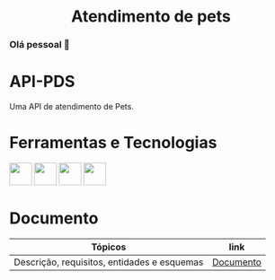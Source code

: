 <h1 align="center">Atendimento de pets</h1>

### Olá pessoal 👋

# API-PDS
Uma API de atendimento de Pets.

# Ferramentas e Tecnologias
<img src="https://cdn.jsdelivr.net/gh/devicons/devicon/icons/nodejs/nodejs-original-wordmark.svg" width="40" height="40"/>  <img src="https://cdn.jsdelivr.net/gh/devicons/devicon/icons/javascript/javascript-original.svg" width="40" height="40"/>  <img src="https://cdn.jsdelivr.net/gh/devicons/devicon/icons/express/express-original-wordmark.svg" width="40" height="40"/>  <img src="https://cdn.jsdelivr.net/gh/devicons/devicon/icons/mongodb/mongodb-original-wordmark.svg" width="40" height="40"/>

# Documento

| Tópicos  |  link  |
| ------------------- | ------------------- |
|  Descrição, requisitos, entidades e esquemas |  <a href="https://github.com/DenilsonRabelo/API-PDS/blob/master/docs/ProjetoFinalPDS.pdf">Documento</a> 
 

                                                     
                                                     
          

          
                    

          
          

          
          
